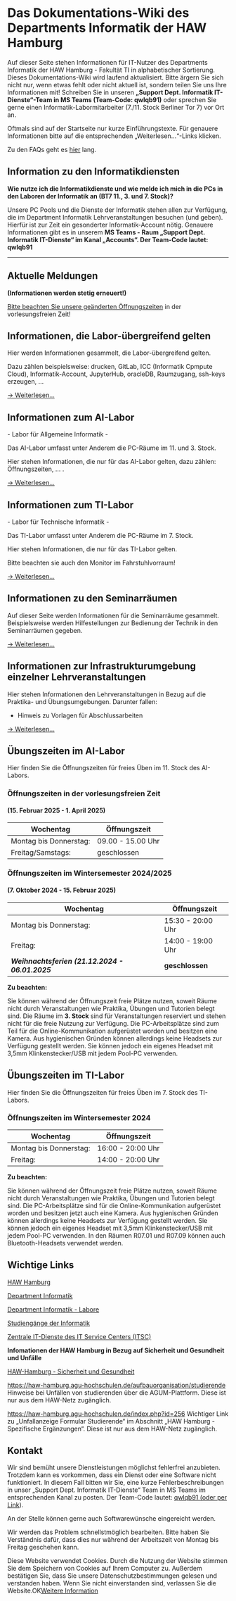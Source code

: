 Das Dokumentations-Wiki des Departments Informatik der HAW Hamburg
==========

Auf dieser Seite stehen Informationen für IT-Nutzer des Departments Informatik der HAW Hamburg - Fakultät TI in alphabetischer Sortierung. Dieses Dokumentations-Wiki wird laufend aktualisiert. Bitte ärgern Sie sich nicht nur, wenn etwas fehlt oder nicht aktuell ist, sondern teilen Sie uns Ihre Informationen mit! Schreiben Sie in unseren **„Support Dept. Informatik IT-Dienste“-Team in MS Teams (Team-Code: qwlqb91)** oder sprechen Sie gerne einen Informatik-Labormitarbeiter (7./11. Stock Berliner Tor 7) vor Ort an.

Oftmals sind auf der Startseite nur kurze Einführungstexte. Für genauere Informationen bitte auf die entsprechenden „Weiterlesen…“-Links klicken.

Zu den FAQs geht es [hier](/doku.php?id=help:faq) lang.

Information zu den Informatikdiensten
----------

**Wie nutze ich die Informatikdienste und wie melde ich mich in die PCs in den Laboren der Informatik an (BT7 11., 3. und 7. Stock)?**

Unsere PC Pools und die Dienste der Informatik stehen allen zur Verfügung, die im Department Informatik Lehrveranstaltungen besuchen (und geben). Hierfür ist zur Zeit ein gesonderter Informatik-Account nötig. Genauere Informationen gibt es in unserem **MS Teams - Raum „Support Dept. Informatik IT-Dienste“ im Kanal „Accounts“. Der Team-Code lautet: qwlqb91**

---

Aktuelle Meldungen
----------

**(Informationen werden stetig erneuert!)**

[Bitte beachten Sie unsere geänderten Öffnungszeiten](#plugin_include__ai-labor__uebungszeiten) in der vorlesungsfreien Zeit!

Informationen, die Labor-übergreifend gelten
----------

Hier werden Informationen gesammelt, die Labor-übergreifend gelten.

Dazu zählen beispielsweise: drucken, GitLab, ICC (Informatik Cpmpute Cloud), Informatik-Account, JupyterHub, oracleDB, Raumzugang, ssh-keys erzeugen, …

[→ Weiterlesen...](/doku.php?id=allgemein:start)

Informationen zum AI-Labor
----------

\- Labor für Allgemeine Informatik -

Das AI-Labor umfasst unter Anderem die PC-Räume im 11. und 3. Stock.

Hier stehen Informationen, die nur für das AI-Labor gelten, dazu zählen: Öffnungszeiten, … .

[→ Weiterlesen...](/doku.php?id=ai-labor:start)

Informationen zum TI-Labor
----------

\- Labor für Technische Informatik -

Das TI-Labor umfasst unter Anderem die PC-Räume im 7. Stock.

Hier stehen Informationen, die nur für das TI-Labor gelten.

Bitte beachten sie auch den Monitor im Fahrstuhlvorraum!

[→ Weiterlesen...](/doku.php?id=ti-labor:start)

Informationen zu den Seminarräumen
----------

Auf dieser Seite werden Informationen für die Seminarräume gesammelt. Beispielsweise werden Hilfestellungen zur Bedienung der Technik in den Seminarräumen gegeben.

[→ Weiterlesen...](/doku.php?id=seminarraum:start)

Informationen zur Infrastrukturumgebung einzelner Lehrveranstaltungen
----------

Hier stehen Informationen den Lehrveranstaltungen in Bezug auf die Praktika- und Übungsumgebungen.
Darunter fallen:

* Hinweis zu Vorlagen für Abschlussarbeiten

[→ Weiterlesen...](/doku.php?id=lehrveranstaltungen:start)

Übungszeiten im AI-Labor
----------

Hier finden Sie die Öffnungszeiten für freies Üben im 11. Stock des AI-Labors.

### Öffnungszeiten in der vorlesungsfreien Zeit ###

#### (15. Februar 2025 - 1. April 2025) ####

|      Wochentag       |  Öffnungszeit   |
|----------------------|-----------------|
|Montag bis Donnerstag:|09.00 - 15.00 Uhr|
|  Freitag/Samstags:   |   geschlossen   |

### Öffnungszeiten im Wintersemester 2024/2025 ###

#### (7. Oktober 2024 - 15. Februar 2025) ####

|                   Wochentag                   |  Öffnungszeit   |
|-----------------------------------------------|-----------------|
|            Montag bis Donnerstag:             |15:30 - 20:00 Uhr|
|                   Freitag:                    |14:00 - 19:00 Uhr|
|***Weihnachtsferien (21.12.2024 - 06.01.2025***| **geschlossen** |

**Zu beachten:**

Sie können während der Öffnungszeit freie Plätze nutzen, soweit Räume nicht durch Veranstaltungen wie Praktika, Übungen und Tutorien belegt sind. Die Räume im **3. Stock** sind für Veranstaltungen reserviert und stehen nicht für die freie Nutzung zur Verfügung. Die PC-Arbeitsplätze sind zum Teil für die Online-Kommunikation aufgerüstet worden und besitzen eine Kamera. Aus hygienischen Gründen können allerdings keine Headsets zur Verfügung gestellt werden. Sie können jedoch ein eigenes Headset mit 3,5mm Klinkenstecker/USB mit jedem Pool-PC verwenden.

Übungszeiten im TI-Labor
----------

Hier finden Sie die Öffnungszeiten für freies Üben im 7. Stock des TI-Labors.

### Öffnungszeiten im Wintersemester 2024 ###

|      Wochentag       |  Öffnungszeit   |
|----------------------|-----------------|
|Montag bis Donnerstag:|16:00 - 20:00 Uhr|
|       Freitag:       |14:00 - 20:00 Uhr|

**Zu beachten:**

Sie können während der Öffnungszeit freie Plätze nutzen, soweit Räume nicht durch Veranstaltungen wie Praktika, Übungen und Tutorien belegt sind. Die PC-Arbeitsplätze sind für die Online-Kommunikation aufgerüstet worden und besitzen jetzt auch eine Kamera. Aus hygienischen Gründen können allerdings keine Headsets zur Verfügung gestellt werden. Sie können jedoch ein eigenes Headset mit 3,5mm Klinkenstecker/USB mit jedem Pool-PC verwenden. In den Räumen R07.01 und R07.09 können auch Bluetooth-Headsets verwendet werden.

Wichtige Links
----------

[HAW Hamburg](http://www.haw-hamburg.de/)

[Department Informatik](https://www.haw-hamburg.de/hochschule/technik-und-informatik/departments/informatik/)

[Department Informatik - Labore](https://www.haw-hamburg.de/hochschule/technik-und-informatik/departments/informatik/labore/)

[Studiengänge der Informatik](https://www.haw-hamburg.de/hochschule/technik-und-informatik/departments/informatik/studium/studiengaenge/)

[Zentrale IT-Dienste des IT Service Centers (ITSC)](https://www.haw-hamburg.de/online-services/)

 **Infomationen der HAW Hamburg in Bezug auf Sicherheit und Gesundheit und Unfälle**

[HAW-Hamburg - Sicherheit und Gesundheit](https://www.haw-hamburg.de/hochschule/hochschuleinheiten/arbeitsschutz-konflikt-und-umweltmanagement/sicherheit-und-gesundheit-an-der-haw-hamburg/)

<https://haw-hamburg.agu-hochschulen.de/aufbauorganisation/studierende> Hinweise bei Unfällen von studierenden über die AGUM-Plattform. Diese ist nur aus dem HAW-Netz zugänglich.

<https://haw-hamburg.agu-hochschulen.de/index.php?id=256> Wichtiger Link zu „Unfallanzeige Formular Studierende“ im Abschnitt „HAW Hamburg - Spezifische Ergänzungen“. Diese ist nur aus dem HAW-Netz zugänglich.

Kontakt
----------

Wir sind bemüht unsere Dienstleistungen möglichst fehlerfrei anzubieten. Trotzdem kann es vorkommen, dass ein Dienst oder eine Software nicht funktioniert. In diesem Fall bitten wir Sie, eine kurze Fehlerbeschreibungen in unser „Support Dept. Informatik IT-Dienste“ Team in MS Teams im entsprechenden Kanal zu posten. Der Team-Code lautet: [qwlqb91 (oder per Link](https://teams.microsoft.com/l/team/19%3ay5ntVez7ReKIrVVO8wpA4uZ0R2DDOcRY_ycOPU0os5k1%40thread.tacv2/conversations?groupId=210ebdb1-ac51-4456-af15-7b0c570b3945&tenantId=2c6cac8d-ab61-47b3-8209-4df2e46aefbc)).

An der Stelle können gerne auch Softwarewünsche eingereicht werden.

Wir werden das Problem schnellstmöglich bearbeiten. Bitte haben Sie Verständnis dafür, dass dies nur während der Arbeitszeit von Montag bis Freitag geschehen kann.

Diese Website verwendet Cookies. Durch die Nutzung der Website stimmen Sie dem Speichern von Cookies auf Ihrem Computer zu. Außerdem bestätigen Sie, dass Sie unsere Datenschutzbestimmungen gelesen und verstanden haben. Wenn Sie nicht einverstanden sind, verlassen Sie die Website.OK[Weitere Information](https://de.wikipedia.org/wiki/Cookie)
